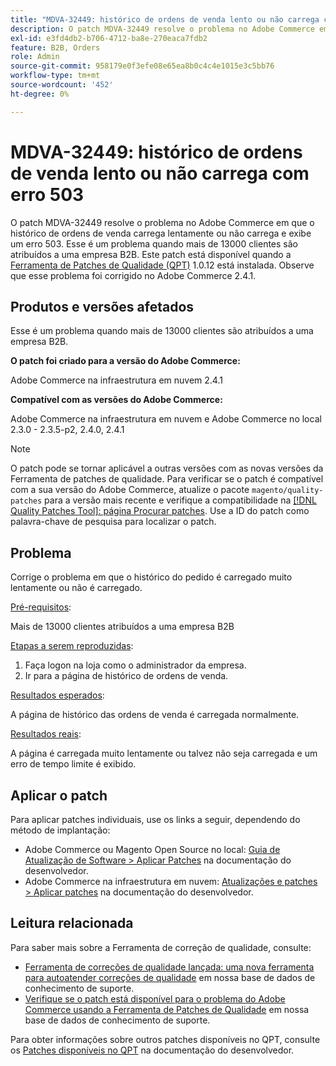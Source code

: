 ```yaml
---
title: "MDVA-32449: histórico de ordens de venda lento ou não carrega com erro 503"
description: O patch MDVA-32449 resolve o problema no Adobe Commerce em que o histórico de ordens de venda carrega lentamente ou não carrega e exibe um erro 503. Esse é um problema quando mais de 13000 clientes são atribuídos a uma empresa B2B. Este patch está disponível quando a [Ferramenta de correções de qualidade (QPT)](/help/announcements/adobe-commerce-announcements/magento-quality-patches-released-new-tool-to-self-serve-quality-patches.md) 1.0.12 está instalada. Observe que esse problema foi corrigido no Adobe Commerce 2.4.1.
exl-id: e3fd4db2-b706-4712-ba8e-270eaca7fdb2
feature: B2B, Orders
role: Admin
source-git-commit: 958179e0f3efe08e65ea8b0c4c4e1015e3c5bb76
workflow-type: tm+mt
source-wordcount: '452'
ht-degree: 0%

---
```


# MDVA-32449: histórico de ordens de venda lento ou não carrega com erro 503

O patch MDVA-32449 resolve o problema no Adobe Commerce em que o histórico de ordens de venda carrega lentamente ou não carrega e exibe um erro 503. Esse é um problema quando mais de 13000 clientes são atribuídos a uma empresa B2B. Este patch está disponível quando a [Ferramenta de Patches de Qualidade (QPT)](/help/announcements/adobe-commerce-announcements/magento-quality-patches-released-new-tool-to-self-serve-quality-patches.md) 1.0.12 está instalada. Observe que esse problema foi corrigido no Adobe Commerce 2.4.1.

## Produtos e versões afetados

Esse é um problema quando mais de 13000 clientes são atribuídos a uma empresa B2B.

**O patch foi criado para a versão do Adobe Commerce:**

Adobe Commerce na infraestrutura em nuvem 2.4.1

**Compatível com as versões do Adobe Commerce:**

Adobe Commerce na infraestrutura em nuvem e Adobe Commerce no local 2.3.0 - 2.3.5-p2, 2.4.0, 2.4.1

>[!NOTE]
>
>O patch pode se tornar aplicável a outras versões com as novas versões da Ferramenta de patches de qualidade. Para verificar se o patch é compatível com a sua versão do Adobe Commerce, atualize o pacote `magento/quality-patches` para a versão mais recente e verifique a compatibilidade na [[!DNL Quality Patches Tool]: página Procurar patches](https://devdocs.magento.com/quality-patches/tool.html#patch-grid). Use a ID do patch como palavra-chave de pesquisa para localizar o patch.

## Problema

Corrige o problema em que o histórico do pedido é carregado muito lentamente ou não é carregado.

<u>Pré-requisitos</u>:

Mais de 13000 clientes atribuídos a uma empresa B2B

<u>Etapas a serem reproduzidas</u>:

1. Faça logon na loja como o administrador da empresa.
1. Ir para a página de histórico de ordens de venda.

<u>Resultados esperados</u>:

A página de histórico das ordens de venda é carregada normalmente.

<u>Resultados reais</u>:

A página é carregada muito lentamente ou talvez não seja carregada e um erro de tempo limite é exibido.

## Aplicar o patch

Para aplicar patches individuais, use os links a seguir, dependendo do método de implantação:

* Adobe Commerce ou Magento Open Source no local: [Guia de Atualização de Software > Aplicar Patches](https://devdocs.magento.com/guides/v2.4/comp-mgr/patching/mqp.html) na documentação do desenvolvedor.
* Adobe Commerce na infraestrutura em nuvem: [Atualizações e patches > Aplicar patches](https://devdocs.magento.com/cloud/project/project-patch.html) na documentação do desenvolvedor.

## Leitura relacionada

Para saber mais sobre a Ferramenta de correção de qualidade, consulte:

* [Ferramenta de correções de qualidade lançada: uma nova ferramenta para autoatender correções de qualidade](/help/announcements/adobe-commerce-announcements/magento-quality-patches-released-new-tool-to-self-serve-quality-patches.md) em nossa base de dados de conhecimento de suporte.
* [Verifique se o patch está disponível para o problema do Adobe Commerce usando a Ferramenta de Patches de Qualidade](/help/support-tools/patches-available-in-qpt-tool/check-patch-for-magento-issue-with-magento-quality-patches.md) em nossa base de dados de conhecimento de suporte.

Para obter informações sobre outros patches disponíveis no QPT, consulte os [Patches disponíveis no QPT](https://devdocs.magento.com/quality-patches/tool.html#patch-grid) na documentação do desenvolvedor.
